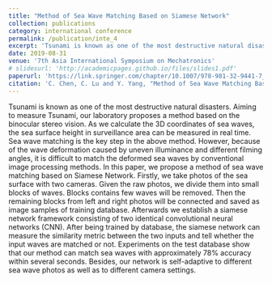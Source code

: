 ```yaml
---
title: "Method of Sea Wave Matching Based on Siamese Network"
collection: publications
category: international conference
permalink: /publication/inte_4
excerpt: 'Tsunami is known as one of the most destructive natural disasters...'
date: 2019-08-31
venue: '7th Asia International Symposium on Mechatronics'
# slidesurl: 'http://academicpages.github.io/files/slides1.pdf'
paperurl: 'https://link.springer.com/chapter/10.1007/978-981-32-9441-7_89#citeas'
citation: 'C. Chen, C. Lu and Y. Yang, "Method of Sea Wave Matching Based on Siamese Network," In: Proceedings of the 7th Asia International Symposium on Mechatronics. Lecture Notes in Electrical Engineering, vol 589. Springer, Singapore.'
---
```


Tsunami is known as one of the most destructive natural disasters. Aiming to measure Tsunami, our laboratory proposes a method based on the binocular stereo vision. As we calculate the 3D coordinates of sea waves, the sea surface height in surveillance area can be measured in real time. Sea wave matching is the key step in the above method. However, because of the wave deformation caused by uneven illuminance and different filming angles, it is difficult to match the deformed sea waves by conventional image processing methods. In this paper, we propose a method of sea wave matching based on Siamese Network. Firstly, we take photos of the sea surface with two cameras. Given the raw photos, we divide them into small blocks of waves. Blocks contains few waves will be removed. Then the remaining blocks from left and right photos will be connected and saved as image samples of training database. Afterwards we establish a siamese network framework consisting of two identical convolutional neural networks (CNN). After being trained by database, the siamese network can measure the similarity metric between the two inputs and tell whether the input waves are matched or not. Experiments on the test database show that our method can match sea waves with approximately 78% accuracy within several seconds. Besides, our network is self-adaptive to different sea wave photos as well as to different camera settings.